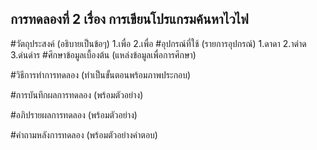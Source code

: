 ## การทดลองที่ 2 เรื่อง การเขียนโปรแกรมค้นหาไวไฟ
#วัตถุประสงค์ (อธิบายเป็นข้อๆ)
1.เพื่อ
2.เพื่อ
#อุปกรณ์ที่ใช้ (รายการอุปกรณ์)
1.ดาดา
2.าด่าด
3.ด่นด่าร
#ศึกษาข้อมูลเบื้องต้น (แหล่งข้อมูลเพื่อการศึกษา)

#วิธีการทำการทดลอง (ทำเป็นขั้นตอนพร้อมภาพประกอบ)

#การบันทึกผลการทดลอง (พร้อมตัวอย่าง)

#อภิปรายผลการทดลอง (พร้อมตัวอย่าง)

#คำถามหลังการทดลอง (พร้อมตัวอย่างคำตอบ)
